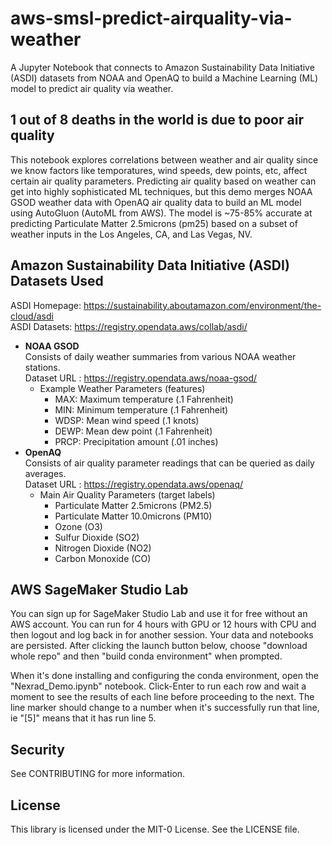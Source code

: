 # aws-smsl-predict-airquality-via-weather
A Jupyter Notebook that connects to Amazon Sustainability Data Initiative (ASDI) datasets from NOAA and OpenAQ to build a Machine Learning (ML) model to predict air quality via weather.

## 1 out of 8 deaths in the world is due to poor air quality
This notebook explores correlations between weather and air quality since we know factors like temporatures, wind speeds, dew points, etc, affect certain air quality parameters. Predicting air quality based on weather can get into highly sophisticated ML techniques, but this demo merges NOAA GSOD weather data with OpenAQ air quality data to build an ML model using AutoGluon (AutoML from AWS). The model is ~75-85% accurate at predicting Particulate Matter 2.5microns (pm25) based on a subset of weather inputs in the Los Angeles, CA, and Las Vegas, NV.


## Amazon Sustainability Data Initiative (ASDI) Datasets Used
ASDI Homepage: https://sustainability.aboutamazon.com/environment/the-cloud/asdi \
ASDI Datasets: https://registry.opendata.aws/collab/asdi/

- **NOAA GSOD**\
  Consists of daily weather summaries from various NOAA weather stations.\
  Dataset URL : https://registry.opendata.aws/noaa-gsod/
  - Example Weather Parameters (features)
    - MAX: Maximum temperature (.1 Fahrenheit)
    - MIN: Minimum temperature (.1 Fahrenheit)
    - WDSP: Mean wind speed (.1 knots)
    - DEWP: Mean dew point (.1 Fahrenheit)
    - PRCP: Precipitation amount (.01 inches)
- **OpenAQ**\
  Consists of air quality parameter readings that can be queried as daily averages.\
  Dataset URL : https://registry.opendata.aws/openaq/
  - Main Air Quality Parameters (target labels)
    - Particulate Matter 2.5microns (PM2.5)
    - Particulate Matter 10.0microns (PM10)
    - Ozone (O3)
    - Sulfur Dioxide (SO2)
    - Nitrogen Dioxide (NO2)
    - Carbon Monoxide (CO)

## AWS SageMaker Studio Lab
You can sign up for SageMaker Studio Lab and use it for free without an AWS account. You can run for 4 hours with GPU or 12 hours with CPU and then logout and log back in for another session. Your data and notebooks are persisted. After clicking the launch button below, choose "download whole repo" and then "build conda environment" when prompted.

When it's done installing and configuring the conda environment, open the "Nexrad_Demo.ipynb" notebook. Click-Enter to run each row and wait a moment to see the results of each line before proceeding to the next. The line marker should change to a number when it's successfully run that line, ie "[5]" means that it has run line 5.

## Security

See CONTRIBUTING for more information.

## License

This library is licensed under the MIT-0 License. See the LICENSE file.
